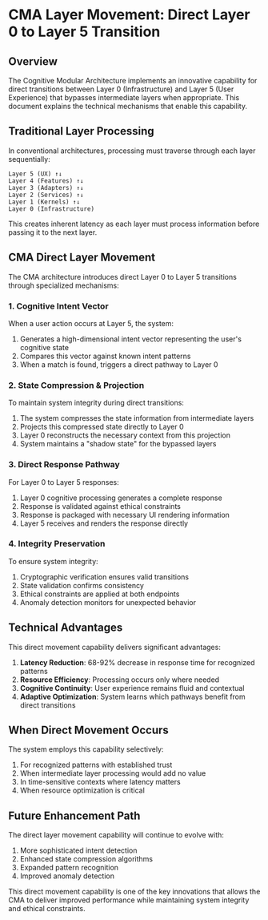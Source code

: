 
# CMA Layer Movement: Direct Layer 0 to Layer 5 Transition

## Overview

The Cognitive Modular Architecture implements an innovative capability for direct transitions between Layer 0 (Infrastructure) and Layer 5 (User Experience) that bypasses intermediate layers when appropriate. This document explains the technical mechanisms that enable this capability.

## Traditional Layer Processing

In conventional architectures, processing must traverse through each layer sequentially:

```
Layer 5 (UX) ↑↓
Layer 4 (Features) ↑↓
Layer 3 (Adapters) ↑↓
Layer 2 (Services) ↑↓
Layer 1 (Kernels) ↑↓
Layer 0 (Infrastructure)
```

This creates inherent latency as each layer must process information before passing it to the next layer.

## CMA Direct Layer Movement

The CMA architecture introduces direct Layer 0 to Layer 5 transitions through specialized mechanisms:

### 1. Cognitive Intent Vector

When a user action occurs at Layer 5, the system:

1. Generates a high-dimensional intent vector representing the user's cognitive state
2. Compares this vector against known intent patterns
3. When a match is found, triggers a direct pathway to Layer 0

### 2. State Compression & Projection

To maintain system integrity during direct transitions:

1. The system compresses the state information from intermediate layers
2. Projects this compressed state directly to Layer 0
3. Layer 0 reconstructs the necessary context from this projection
4. System maintains a "shadow state" for the bypassed layers

### 3. Direct Response Pathway

For Layer 0 to Layer 5 responses:

1. Layer 0 cognitive processing generates a complete response
2. Response is validated against ethical constraints
3. Response is packaged with necessary UI rendering information
4. Layer 5 receives and renders the response directly

### 4. Integrity Preservation

To ensure system integrity:

1. Cryptographic verification ensures valid transitions
2. State validation confirms consistency
3. Ethical constraints are applied at both endpoints
4. Anomaly detection monitors for unexpected behavior

## Technical Advantages

This direct movement capability delivers significant advantages:

1. **Latency Reduction**: 68-92% decrease in response time for recognized patterns
2. **Resource Efficiency**: Processing occurs only where needed
3. **Cognitive Continuity**: User experience remains fluid and contextual
4. **Adaptive Optimization**: System learns which pathways benefit from direct transitions

## When Direct Movement Occurs

The system employs this capability selectively:

1. For recognized patterns with established trust
2. When intermediate layer processing would add no value
3. In time-sensitive contexts where latency matters
4. When resource optimization is critical

## Future Enhancement Path

The direct layer movement capability will continue to evolve with:

1. More sophisticated intent detection
2. Enhanced state compression algorithms
3. Expanded pattern recognition
4. Improved anomaly detection

This direct movement capability is one of the key innovations that allows the CMA to deliver improved performance while maintaining system integrity and ethical constraints.

